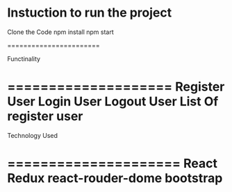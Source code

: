 # Instuction to run the project

Clone the Code
npm install
npm start

=======================

Functinality

====================
Register User
Login User
Logout User
List Of register user
====================

Technology Used

=====================
React
Redux
react-rouder-dome
bootstrap
=====================
